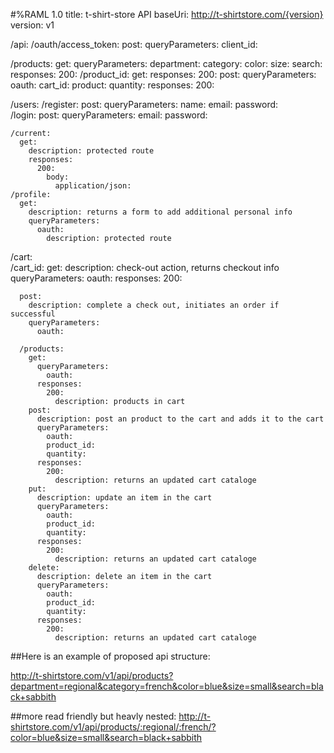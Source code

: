#%RAML 1.0
title: t-shirt-store API
baseUri: http://t-shirtstore.com/{version}
version: v1

/api:
  /oauth/access_token:
  post:
    queryParameters: 
      client_id:
  
  /products:
    get:
      queryParameters: 
        department:
        category:
        color:
        size:
        search:
      responses: 
        200:
    /product_id:
      get:
        responses: 
          200:
      post:
        queryParameters: 
          oauth:
          cart_id:
          product:
          quantity:
        responses: 
          200: 
                
  /users:
    /register:
      post:
        queryParameters: 
          name:
          email:
          password:         
    /login:
      post:
        queryParameters: 
          email:
          password:
    
    /current:
      get:
        description: protected route
        responses: 
          200:
            body: 
              application/json:
    /profile:
      get:
        description: returns a form to add additional personal info
        queryParameters: 
          oauth:
            description: protected route
           
              
  /cart:   
    /cart_id:
      get:
        description: check-out action, returns checkout info
        queryParameters: 
          oauth:
        responses: 
          200:
            
      post:
        description: complete a check out, initiates an order if successful
        queryParameters: 
          oauth:
    
      /products:
        get:
          queryParameters: 
            oauth:
          responses: 
            200:
              description: products in cart
        post:
          description: post an product to the cart and adds it to the cart
          queryParameters: 
            oauth:
            product_id:
            quantity:
          responses: 
            200:
              description: returns an updated cart cataloge
        put:
          description: update an item in the cart
          queryParameters: 
            oauth:
            product_id:
            quantity:
          responses: 
            200:
              description: returns an updated cart cataloge
        delete:
          description: delete an item in the cart
          queryParameters: 
            oauth:
            product_id:
            quantity:
          responses: 
            200:
              description: returns an updated cart cataloge
        
          
          
          
                
          
        
    
    
    

##Here is an example of proposed api structure:

http://t-shirtstore.com/v1/api/products?department=regional&category=french&color=blue&size=small&search=black+sabbith


##more read friendly but heavly nested:
http://t-shirtstore.com/v1/api/products/:regional/:french/?color=blue&size=small&search=black+sabbith